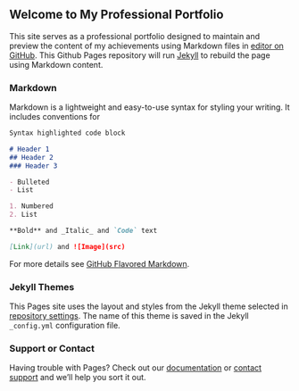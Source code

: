 ## Welcome to My Professional Portfolio

This site serves as a professional portfolio designed to maintain and preview the content of my achievements using Markdown files in
[editor on GitHub](https://github.com/ksray2/my-school-profile/edit/master/index.md). This Github Pages repository will run [Jekyll](https://jekyllrb.com/) to rebuild the page using Markdown content.

### Markdown

Markdown is a lightweight and easy-to-use syntax for styling your writing. It includes conventions for

```markdown
Syntax highlighted code block

# Header 1
## Header 2
### Header 3

- Bulleted
- List

1. Numbered
2. List

**Bold** and _Italic_ and `Code` text

[Link](url) and ![Image](src)
```

For more details see [GitHub Flavored Markdown](https://guides.github.com/features/mastering-markdown/).

### Jekyll Themes

This Pages site uses the layout and styles from the Jekyll theme selected in [repository settings](https://github.com/ksray2/my-school-profile/settings). The name of this theme is saved in the Jekyll `_config.yml` configuration file.

### Support or Contact

Having trouble with Pages? Check out our [documentation](https://help.github.com/categories/github-pages-basics/) or [contact support](https://github.com/contact) and we’ll help you sort it out.
